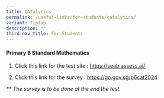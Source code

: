 ```yaml
---
title: CATalytics
permalink: /useful-links/for-students/catalytics/
variant: tiptap
description: ""
third_nav_title: For Students
---
```

<h4>Primary 6 Standard Mathematics</h4>
<ol data-tight="true" class="tight">
<li>
<p>Click this link for the test site : <a href="https://seab.assess.ai/" rel="noopener noreferrer nofollow" target="_blank">https://seab.assess.ai/</a>
</p>
<p></p>
</li>
<li>
<p>Click this link for the survey : <a href="https://go.gov.sg/p6cat2024" rel="noopener noreferrer nofollow" target="_blank">https://go.gov.sg/p6cat2024</a>
</p>
<p></p>
</li>
</ol>
<p><em>** The survey is to be done at the end the test.</em>
</p>
